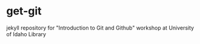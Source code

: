 # get-git

jekyll repository for "Introduction to Git and Github" workshop at University of Idaho Library
